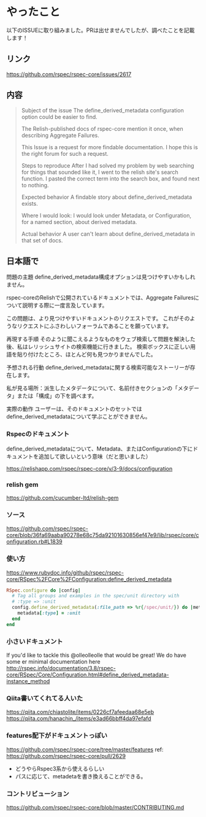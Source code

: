 # やったこと
以下のISSUEに取り組みました。PRは出せませんでしたが、調べたことを記載します！

## リンク
https://github.com/rspec/rspec-core/issues/2617

## 内容
> Subject of the issue
> The define_derived_metadata configuration option could be easier to find.
> 
> The Relish-published docs of rspec-core mention it once, when describing Aggregate Failures.
> 
> This Issue is a request for more findable documentation. I hope this is the right forum for such a request.
> 
> Steps to reproduce
> After I had solved my problem by web searching for things that sounded like it, I went to the relish site's search function. I pasted the correct term into the search box, and found next to nothing.
> 
> Expected behavior
> A findable story about define_derived_metadata exists.
> 
> Where I would look: I would look under Metadata, or Configuration, for a named section, about derived metadata.
> 
> Actual behavior
> A user can't learn about define_derived_metadata in that set of docs.
> 

## 日本語で
問題の主題
define_derived_metadata構成オプションは見つけやすいかもしれません。

rspec-coreのRelishで公開されているドキュメントでは、Aggregate Failuresについて説明する際に一度言及しています。

この問題は、より見つけやすいドキュメントのリクエストです。 これがそのようなリクエストにふさわしいフォーラムであることを願っています。

再現する手順
そのように聞こえるようなものをウェブ検索して問題を解決した後、私はレリッシュサイトの検索機能に行きました。 検索ボックスに正しい用語を貼り付けたところ、ほとんど何も見つかりませんでした。

予想される行動
define_derived_metadataに関する検索可能なストーリーが存在します。

私が見る場所：派生したメタデータについて、名前付きセクションの「メタデータ」または「構成」の下を調べます。

実際の動作
ユーザーは、そのドキュメントのセットではdefine_derived_metadataについて学ぶことができません。


### Rspecのドキュメント
define_derived_metadataについて、Metadata、またはConfigurationの下にドキュメントを追加して欲しいという意味（だと思いました）

https://relishapp.com/rspec/rspec-core/v/3-9/docs/configuration

### relish gem
https://github.com/cucumber-ltd/relish-gem

### ソース
https://github.com/rspec/rspec-core/blob/36fa69aaba90278e68c75da92101630856ef47e9/lib/rspec/core/configuration.rb#L1839

### 使い方
https://www.rubydoc.info/github/rspec/rspec-core/RSpec%2FCore%2FConfiguration:define_derived_metadata
```ruby
RSpec.configure do |config|
  # Tag all groups and examples in the spec/unit directory with
  # :type => :unit
  config.define_derived_metadata(:file_path => %r{/spec/unit/}) do |metadata|
    metadata[:type] = :unit
  end
end
```

### 小さいドキュメント
If you'd like to tackle this @olleolleolle that would be great! We do have some er minimal documentation here http://rspec.info/documentation/3.8/rspec-core/RSpec/Core/Configuration.html#define_derived_metadata-instance_method

### Qiita書いてくれてる人いた
https://qiita.com/chiastolite/items/0226cf7afeedaa68e5eb
https://qiita.com/hanachin_/items/e3ad66bbff4da97efafd

### features配下がドキュメントっぽい
https://github.com/rspec/rspec-core/tree/master/features
ref: https://github.com/rspec/rspec-core/pull/2629

- どうやらRspec3系から使えるらしい
- パスに応じて、metadetaを書き換えることができる。

### コントリビューション
https://github.com/rspec/rspec-core/blob/master/CONTRIBUTING.md


